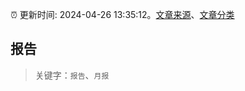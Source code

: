 :alarm_clock: 更新时间: 2024-04-26 13:35:12。[文章来源](/README.md)、[文章分类](/TAGS.md)

## 报告


> 关键字：`报告`、`月报`




